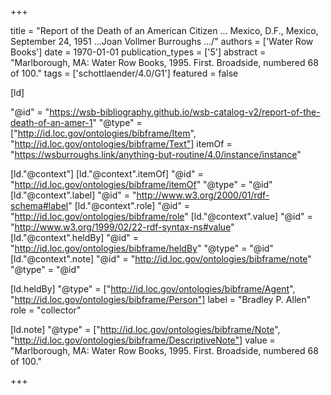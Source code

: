 +++

title = "Report of the Death of an American Citizen ... Mexico, D.F., Mexico, September 24, 1951 ...Joan Vollmer Burroughs .../"
authors = ['Water Row Books']
date = 1970-01-01
publication_types = ['5']
abstract = "Marlborough, MA: Water Row Books, 1995. First. Broadside, numbered 68 of 100."
tags = ['schottlaender/4.0/G1']
featured = false

[ld]

"@id" = "https://wsb-bibliography.github.io/wsb-catalog-v2/report-of-the-death-of-an-amer-1"
"@type" = ["http://id.loc.gov/ontologies/bibframe/Item", "http://id.loc.gov/ontologies/bibframe/Text"]
itemOf = "https://wsburroughs.link/anything-but-routine/4.0/instance/instance"

[ld."@context"]
    [ld."@context".itemOf]
    "@id" = "http://id.loc.gov/ontologies/bibframe/itemOf"
    "@type" = "@id"
    [ld."@context".label]
    "@id" = "http://www.w3.org/2000/01/rdf-schema#label"
    [ld."@context".role]
    "@id" = "http://id.loc.gov/ontologies/bibframe/role"
    [ld."@context".value]
    "@id" = "http://www.w3.org/1999/02/22-rdf-syntax-ns#value"
    [ld."@context".heldBy]
    "@id" = "http://id.loc.gov/ontologies/bibframe/heldBy"
    "@type" = "@id"
    [ld."@context".note]
    "@id" = "http://id.loc.gov/ontologies/bibframe/note"
    "@type" = "@id"

[ld.heldBy]
"@type" = ["http://id.loc.gov/ontologies/bibframe/Agent", "http://id.loc.gov/ontologies/bibframe/Person"]
label = "Bradley P. Allen"
role = "collector"

[ld.note]
"@type" = ["http://id.loc.gov/ontologies/bibframe/Note", "http://id.loc.gov/ontologies/bibframe/DescriptiveNote"]
value = "Marlborough, MA: Water Row Books, 1995. First. Broadside, numbered 68 of 100."

+++
